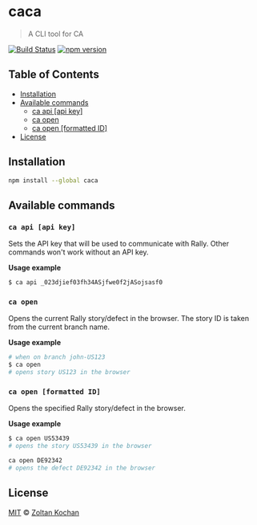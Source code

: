 # caca

> A CLI tool for CA

<!--@shields('travis', 'npm')-->
[![Build Status](https://img.shields.io/travis/zkochan/caca/master.svg)](https://travis-ci.org/zkochan/caca) [![npm version](https://img.shields.io/npm/v/caca.svg)](https://www.npmjs.com/package/caca)
<!--/@-->

## Table of Contents

- [Installation](#installation)
- [Available commands](#available-commands)
  - [ca api \[api key\]](#ca-api-api-key)
  - [ca open](#ca-open)
  - [ca open \[formatted ID\]](#ca-open-formatted-id)
- [License](#license)

## Installation

```sh
npm install --global caca
```

## Available commands

### `ca api [api key]`

Sets the API key that will be used to communicate with Rally. Other commands won't work without an API key.

**Usage example**

```sh
$ ca api _023djief03fh34ASjfwe0f2jASojsasf0
```

### `ca open`

Opens the current Rally story/defect in the browser. The story ID is taken from the current branch name.

**Usage example**

```sh
# when on branch john-US123
$ ca open
# opens story US123 in the browser
```

### `ca open [formatted ID]`

Opens the specified Rally story/defect in the browser.

**Usage example**

```sh
$ ca open US53439
# opens the story US53439 in the browser

ca open DE92342
# opens the defect DE92342 in the browser
```

## License

[MIT](./LICENSE) © [Zoltan Kochan](http://kochan.io)
